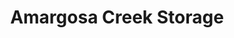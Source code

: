 ---
title: "Amargosa Creek Storage"
url: /lancaster/amargosa-creek-storage/
shop: storage rental
---